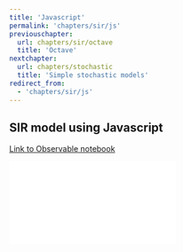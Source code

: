 ```yaml
---
title: 'Javascript'
permalink: 'chapters/sir/js'
previouschapter:
  url: chapters/sir/octave
  title: 'Octave'
nextchapter:
  url: chapters/stochastic
  title: 'Simple stochastic models'
redirect_from:
  - 'chapters/sir/js'
---
```

## SIR model using Javascript

[Link to Observable notebook](http://beta.observablehq.com/@epichef/deterministic-sir-model)

<iframe src="../../observables/deterministic-sir-model/index.html" frameBorder="0" scrolling="no"></iframe>
